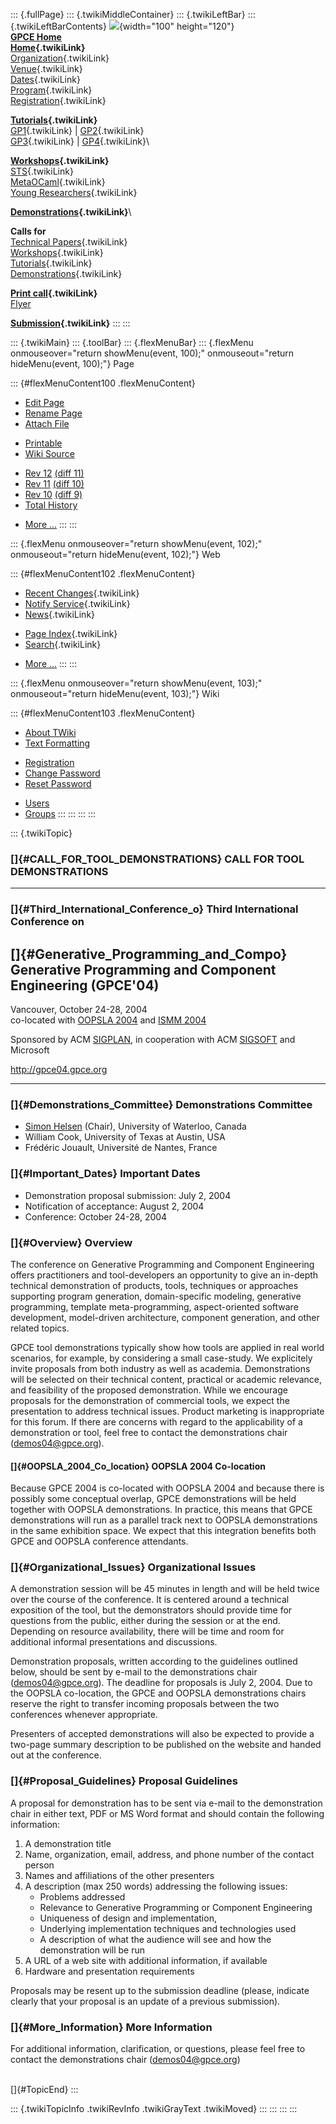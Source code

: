 ::: {.fullPage}
::: {.twikiMiddleContainer}
::: {.twikiLeftBar}
::: {.twikiLeftBarContents}
![](../pub/Gpce04/WebLeftBar/gpce-logo.jpg){width="100" height="120"}\
**[GPCE Home](http://www.gpce.org)**\
**[Home](WebHome){.twikiLink}**\
[Organization](ConferenceOrganization){.twikiLink}\
[Venue](ConferenceVenue){.twikiLink}\
[Dates](ImportantDates){.twikiLink}\
[Program](ConferenceProgram){.twikiLink}\
[Registration](ConferenceRegistration){.twikiLink}

**[Tutorials](GpceTutorials){.twikiLink}**\
[GP1](TutorialGP1){.twikiLink} \| [GP2](TutorialGP2){.twikiLink}\
[GP3](TutorialGP3){.twikiLink} \| [GP4](TutorialGP4){.twikiLink}\

**[Workshops](GpceWorkshops){.twikiLink}**\
[STS](STS){.twikiLink}\
[MetaOCaml](http://www.program-transformation.org/Gpce04/MetaOCaml){.twikiLink}\
[Young
Researchers](http://www.program-transformation.org/Gpce04/YoungResearchers){.twikiLink}

**[Demonstrations](GpceDemonstrations){.twikiLink}**\

**Calls for**\
[Technical Papers](CallForPapers){.twikiLink}\
[Workshops](CallForWorkshops){.twikiLink}\
[Tutorials](CallForTutorials){.twikiLink}\
[Demonstrations](CallForDemonstrations){.twikiLink}

**[Print call](PrintCall){.twikiLink}**\
[Flyer](http://www.cs.uu.nl/~visser/GPCE04-CfC.pdf)

**[Submission](ElectronicSubmission){.twikiLink}**
:::
:::

::: {.twikiMain}
::: {.toolBar}
::: {.flexMenuBar}
::: {.flexMenu onmouseover="return showMenu(event, 100);" onmouseout="return hideMenu(event, 100);"}
Page

::: {#flexMenuContent100 .flexMenuContent}
-   [Edit
    Page](http://www.program-transformation.org/edit/Gpce04/CallForDemonstrations?t=1536827620)
-   [Rename
    Page](http://www.program-transformation.org/rename/Gpce04/CallForDemonstrations)
-   [Attach
    File](http://www.program-transformation.org/attach/Gpce04/CallForDemonstrations)

<!-- -->

-   [Printable](http://www.program-transformation.org/view/Gpce04/CallForDemonstrations?skin=print.pattern)
-   [Wiki
    Source](http://www.program-transformation.org/view/Gpce04/CallForDemonstrations?skin=text&raw=on&contenttype=text/plain)

<!-- -->

-   [Rev
    12](http://www.program-transformation.org/view/Gpce04/CallForDemonstrations?rev=1.12)
    [(diff 11)](http://www.program-transformation.org/rdiff/Gpce04/CallForDemonstrations?rev1=1.12&rev2=1.11)
-   [Rev
    11](http://www.program-transformation.org/view/Gpce04/CallForDemonstrations?rev=1.11)
    [(diff 10)](http://www.program-transformation.org/rdiff/Gpce04/CallForDemonstrations?rev1=1.11&rev2=1.10)
-   [Rev
    10](http://www.program-transformation.org/view/Gpce04/CallForDemonstrations?rev=1.10)
    [(diff 9)](http://www.program-transformation.org/rdiff/Gpce04/CallForDemonstrations?rev1=1.10&rev2=1.9)
-   [Total
    History](http://www.program-transformation.org/rdiff/Gpce04/CallForDemonstrations)

<!-- -->

-   [More
    \...](http://www.program-transformation.org/oops/Gpce04/CallForDemonstrations?template=oopsmore&param1=1.12&param2=1.12)
:::
:::

::: {.flexMenu onmouseover="return showMenu(event, 102);" onmouseout="return hideMenu(event, 102);"}
Web

::: {#flexMenuContent102 .flexMenuContent}
-   [Recent Changes](WebChanges){.twikiLink}
-   [Notify Service](WebNotify){.twikiLink}
-   [News](WebNews){.twikiLink}

<!-- -->

-   [Page Index](WebIndex){.twikiLink}
-   [Search](WebSearch){.twikiLink}

<!-- -->

-   [More
    \...](http://www.program-transformation.org/oops/Gpce04/CallForDemonstrations?template=oopsmore&param1=1.12&param2=1.12)
:::
:::

::: {.flexMenu onmouseover="return showMenu(event, 103);" onmouseout="return hideMenu(event, 103);"}
Wiki

::: {#flexMenuContent103 .flexMenuContent}
-   [About
    TWiki](http://www.program-transformation.org/view/TWiki/WebHome)
-   [Text
    Formatting](http://www.program-transformation.org/view/TWiki/TextFormattingRules)

<!-- -->

-   [Registration](http://www.program-transformation.org/view/TWiki/TWikiRegistration)
-   [Change
    Password](http://www.program-transformation.org/view/TWiki/ChangePassword)
-   [Reset
    Password](http://www.program-transformation.org/view/TWiki/ResetPassword)

<!-- -->

-   [Users](http://www.program-transformation.org/view/Main/TWikiUsers)
-   [Groups](http://www.program-transformation.org/view/Main/TWikiGroups)
:::
:::
:::
:::

::: {.twikiTopic}
### []{#CALL_FOR_TOOL_DEMONSTRATIONS} CALL FOR TOOL DEMONSTRATIONS

------------------------------------------------------------------------

### []{#Third_International_Conference_o} Third International Conference on

[]{#Generative_Programming_and_Compo} Generative Programming and Component Engineering (GPCE\'04)
-------------------------------------------------------------------------------------------------

Vancouver, October 24-28, 2004\
co-located with [OOPSLA 2004](http://oopsla.acm.org) and [ISMM
2004](http://www.research.ibm.com/ismm04/)

Sponsored by ACM [SIGPLAN](http://www.acm.org/sigplan/), in cooperation
with ACM [SIGSOFT](http://www.acm.org/sigsoft/) and Microsoft

<http://gpce04.gpce.org>

------------------------------------------------------------------------

### []{#Demonstrations_Committee} Demonstrations Committee

-   [Simon Helsen](mailto:demos04@gpce.org) (Chair), University of
    Waterloo, Canada
-   William Cook, University of Texas at Austin, USA
-   Frédéric Jouault, Université de Nantes, France

### []{#Important_Dates} Important Dates

-   Demonstration proposal submission: July 2, 2004
-   Notification of acceptance: August 2, 2004
-   Conference: October 24-28, 2004

### []{#Overview} Overview

The conference on Generative Programming and Component Engineering
offers practitioners and tool-developers an opportunity to give an
in-depth technical demonstration of products, tools, techniques or
approaches supporting program generation, domain-specific modeling,
generative programming, template meta-programming, aspect-oriented
software development, model-driven architecture, component generation,
and other related topics.

GPCE tool demonstrations typically show how tools are applied in real
world scenarios, for example, by considering a small case-study. We
explicitely invite proposals from both industry as well as academia.
Demonstrations will be selected on their technical content, practical or
academic relevance, and feasibility of the proposed demonstration. While
we encourage proposals for the demonstration of commercial tools, we
expect the presentation to address technical issues. Product marketing
is inappropriate for this forum. If there are concerns with regard to
the applicability of a demonstration or tool, feel free to contact the
demonstrations chair (<demos04@gpce.org>).

#### []{#OOPSLA_2004_Co_location} OOPSLA 2004 Co-location

Because GPCE 2004 is co-located with OOPSLA 2004 and because there is
possibly some conceptual overlap, GPCE demonstrations will be held
together with OOPSLA demonstrations. In practice, this means that GPCE
demonstrations will run as a parallel track next to OOPSLA
demonstrations in the same exhibition space. We expect that this
integration benefits both GPCE and OOPSLA conference attendants.

### []{#Organizational_Issues} Organizational Issues

A demonstration session will be 45 minutes in length and will be held
twice over the course of the conference. It is centered around a
technical exposition of the tool, but the demonstrators should provide
time for questions from the public, either during the session or at the
end. Depending on resource availability, there will be time and room for
additional informal presentations and discussions.

Demonstration proposals, written according to the guidelines outlined
below, should be sent by e-mail to the demonstrations chair
(<demos04@gpce.org>). The deadline for proposals is July 2, 2004. Due to
the OOPSLA co-location, the GPCE and OOPSLA demonstrations chairs
reserve the right to transfer incoming proposals between the two
conferences whenever appropriate.

Presenters of accepted demonstrations will also be expected to provide a
two-page summary description to be published on the website and handed
out at the conference.

### []{#Proposal_Guidelines} Proposal Guidelines

A proposal for demonstration has to be sent via e-mail to the
demonstration chair in either text, PDF or MS Word format and should
contain the following information:

1.  A demonstration title
2.  Name, organization, email, address, and phone number of the contact
    person
3.  Names and affiliations of the other presenters
4.  A description (max 250 words) addressing the following issues:
    -   Problems addressed
    -   Relevance to Generative Programming or Component Engineering
    -   Uniqueness of design and implementation,
    -   Underlying implementation techniques and technologies used
    -   A description of what the audience will see and how the
        demonstration will be run
5.  A URL of a web site with additional information, if available
6.  Hardware and presentation requirements

Proposals may be resent up to the submission deadline (please, indicate
clearly that your proposal is an update of a previous submission).

### []{#More_Information} More Information

For additional information, clarification, or questions, please feel
free to contact the demonstrations chair (<demos04@gpce.org>)

\
[]{#TopicEnd}
:::

::: {.twikiTopicInfo .twikiRevInfo .twikiGrayText .twikiMoved}
:::
:::
:::
:::
